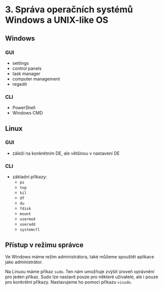 # 3. Správa operačních systémů Windows a UNIX-like OS

## Windows
### GUI
- settings
- control panels
- task manager
- computer management
- regedit
### CLI
- PowerShell
- Windows CMD

## Linux
### GUI
- záleží na konkrétním DE, ale většinou v nastavení DE
### CLI
- základní příkazy:
	- `ps`
	- `top`
	- `kil`
	- `df`
	- `du`
	- `fdisk`
	- `mount`
	- `usermod`
	- `useradd`
	- `systemctl`

## Přístup v režimu správce
Ve Windows máme režim administrátora, také můžeme spouštět aplikace jako administrátor.

Na Linuxu máme příkaz `sudo`. Ten nám umožňuje zvýšit úroveň oprávnění pro jeden příkaz. Sudo lze nastavit pouze pro některé uživatele, ale i pouze pro konkrétní příkazy. Nastavujeme ho pomocí příkazu `visudo`.
